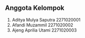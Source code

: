 ## Anggota Kelompok
1. Aditya Mulya Saputra 2271020001
2. Afandi Muzammil 2271020002
3. Ajeng Aprilia Utami 2271020003
